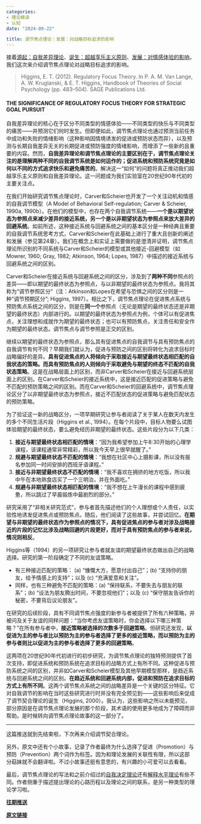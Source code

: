 ```yaml
---
categories:
- 理论精读
- 认知
date: "2024-09-22"

title: 调节焦点理论｜发展：对战略目标追求的影响
---
```


接着[源起：自我差异理论](https://mp.weixin.qq.com/s?__biz=MzIwMDk1OTM2OQ==&mid=2247490046&idx=1&sn=c21cceec8db4c9b164d90cf55d49b4a6&chksm=96f46d18a183e40ee4ce4962a6aac52c8b98999619ca7ec4a10b107cf38d0296a982d94d1300&token=554468847&lang=zh_CN&scene=21#wechat_redirect)、[诞生：超越享乐主义原则](https://mp.weixin.qq.com/s?__biz=MzIwMDk1OTM2OQ==&mid=2247490165&idx=1&sn=5ff98f3c93d76874949e09db32d2b918&chksm=96f46e93a183e7858f4bd08cdeae47310f0f90d6d56246380c27d73c3aa042c88e04cacdbc0c&scene=21#wechat_redirect)、[发展：对情感体验的影响](https://mp.weixin.qq.com/s?__biz=MzIwMDk1OTM2OQ==&mid=2247490307&idx=1&sn=6e89a621d9e748faa27c25353776d3b6&chksm=96f46fe5a183e6f34cb43f761e76f40bf74267a0ae0e2865ff7c55d5c7c810b52559d9c89b09&token=89286145&lang=zh_CN&scene=21#wechat_redirect)，我们这次来介绍调节焦点理论对战略目标追求的影响。

> Higgins, E. T. (2012). Regulatory Focus Theory. In P. A. M. Van Lange, A. W. Kruglanski, & E. T. Higgins, Handbook of Theories of Social Psychology (pp. 483–504). SAGE Publications Ltd.

<!--more-->

#### **THE SIGNIFICANCE OF REGULATORY FOCUS THEORY FOR STRATEGIC GOAL PURSUIT**

自我差异理论的核心在于区分不同类型的情感体验——不同类型的快乐与不同类型的痛苦——并预测它们何时发生。但即便如此，调节焦点理论也通过预测当前任务中成功和失败的情绪影响（这种影响因情境诱发的促进或预防状态而异），以及预测与长期自我差异无关的长期促进或预防强度的情绪影响，而增添了一些新的且重要的内容。然而，**自我差异理论和调节焦点理论的主要区别在于，调节焦点理论关注的是理解两种不同的自我调节系统是如何运作的；促进系统和预防系统究竟是如何以不同的方式追求快乐和避免痛苦的**。解决这一“如何”的问题将真正推动我们超越享乐主义原则和自我差异理论。这一问题成为我们实验室在20世纪90年代初的主要关注点。

在我们开始研究调节焦点理论时，Carver和Scheier也开发了一个关注动机和情感的自我调节模型（A Model of Behavioral Self-regulation; Carver & Scheier, 1990a, 1990b）。在他们的模型中，也存在两个自我调节系统——**一个是以期望状态为参照点来减少差异的接近系统，另一个是以非期望状态为参照点来放大差异的回避系统**。如前所述，这种接近系统与回避系统之间的基本区分是一种经典且重要的自我调节系统思考方式，Carver和Scheier在此基础上进行了重大且创新的阐述和发展（参见第24章）。我们在概念上和实证上需要做的是澄清并证明，调节焦点理论所识别的不同系统与Carver和Scheier的模型或其他接近-回避模型（如Mowrer, 1960; Gray, 1982; Atkinson, 1964; Lopes, 1987）中描述的接近系统与回避系统之间的区别。

Carver和Scheier在接近系统与回避系统之间的区分，涉及到了**两种不同**参照点的差异——即以期望的最终状态为参照点，与以非期望的最终状态为参照点。我将其称为“调节参照区分”（注：Atkinson和Lopes在希望与恐惧之间的区分则是一种“调节预期区分”; Higgins, 1997）。相比之下，调节焦点理论在促进焦点系统与预防焦点系统之间的区分，则是在**同一个**参照点（无论是期望的最终状态还是非期望的最终状态）内部进行的。以期望的最终状态为参照点为例，个体可以有促进焦点，关注理想和成就作为期望的最终状态；也可以有预防焦点，关注责任和安全作为期望的最终状态。调节焦点与调节参照是正交的区别。

继续以期望的最终状态为参照点，那么具有促进焦点的自我调节与具有预防焦点的自我调节有何不同？早期我们就认为，促进与预防之间的区别将转化为追求目标时战略偏好的差异。**具有促进焦点的人将倾向于采取接近与期望最终状态相匹配的自我状态的策略。而具有预防焦点的人则倾向于采取避免与期望的终态不匹配的自我状态策略**。这是在战略层面上的区别，而非Carver和Scheier在接近与回避系统层面上的区别。在Carver和Scheier的接近系统中，这是接近匹配的促进策略与避免不匹配的预防策略之间的区别。而在Carver和Scheier的回避系统中，调节焦点理论区分了以非期望最终状态为参照点，接近不匹配状态的促进策略与避免匹配状态的预防策略。

为了验证这一新的战略区分，一项早期研究让参与者阅读了关于某人在数天内发生的多个不同生活片段（Higgins et al., 1994）。在每个片段中，目标人物要么试图体验期望的最终状态，要么避免经历非期望的最终状态。这些片段分为以下几类：

1. **接近与期望最终状态相匹配的情境**：“因为我希望参加上午8:30开始的心理学课程，该课程通常非常精彩，所以我今天早上很早就醒了。”
2. **规避与期望最终状态不匹配的情境**：“我想在社区中心上摄影课，所以没有报名参加同一时间安排的西班牙语课程。”
3. **接近与非期望最终状态不匹配的情境**：“我不喜欢在拥挤的地方吃饭，所以我中午在本地熟食店买了一个三明治，并在外面吃。”
4. **规避与非期望最终状态相匹配的情境**：“我不想在上午漫长的课程中感到疲惫，所以跳过了早晨锻炼中最剧烈的部分。”

研究采用了“非相关研究范式”，参与者首先描述他们的个人理想或个人责任，以实验性地诱发促进焦点或预防焦点。随后，他们阅读了这些故事，并尝试回忆。**在期望与非期望的最终状态作为参照点的情况下，具有促进焦点的参与者对涉及战略接近的片段的记忆比涉及战略回避的片段更好，而对于具有预防焦点的参与者来说，情况则相反**。

Higgins等（1994）的另一项研究让参与者就友谊的期望最终状态做出自己的战略选择。研究的第一阶段确定了不同的友谊策略。

- 有三种接近匹配的策略： (a) “慷慨大方，愿意付出自己”；(b) “支持你的朋友，给予情感上的支持”；以及 (c) “充满爱意和关注”。
- 同样，也有三种避免不匹配的策略：(a) “保持联系，不要失去与朋友的联系”；(b) “设法为朋友腾出时间，不要忽视他们”；以及 (c) “保守朋友告诉你的秘密，不要背后议论朋友”。

在研究的后续阶段，具有不同调节焦点强度的新参与者被提供了所有六种策略，并被问及关于友谊的同样问题：“当你考虑友谊策略时，你会选择以下哪三种策略？”在所有参与者中，**接近策略被选择的次数多于回避策略**。但研究还发现，**以促进为主的参与者比以预防为主的参与者选择了更多的接近策略，而以预防为主的参与者则比以促进为主的参与者选择了更多的回避策略**。

这两项在20世纪90年代初进行的初步研究，为调节焦点理论的独特预测提供了首次支持，即促进系统和预防系统在追求目标的战略方式上有所不同。这种促进与预防系统之间的区别，并非如Carver和Scheier模型及其他早期模型那样，是趋近系统与回避系统之间的区别。**在趋近系统和回避系统内部，促进和预防在追求目标的方式上有所不同**。这两个调节焦点系统之间的战略差异是一个关键的区分特征。它对自我调节的影响在当时这些研究进行时并没有完全预见到——这些影响后来促成了调节契合理论的诞生（Higgins, 2000）。我认为，这些影响之所以未能预见，部分原因是在调节焦点理论发展的那个阶段，其术语的使用更多地成为了障碍而非帮助。是时候转向调节焦点理论故事的这一部分了。

------

这篇推送就到先结束啦，下次再来介绍调节契合理论。

另外，原文中还有个小故事，记录了作者最终为什么选择了促进（Promotion）与预防（Prevention）两个词作为标签。因为和理论发展的关联性有限，所以这部分萜妹就不会翻译啦。不过小故事还挺有意思的，有兴趣的小可爱可以去看看。

最后，调节焦点理论的写法和之前介绍过的[自我决定理论](https://mp.weixin.qq.com/s?__biz=MzIwMDk1OTM2OQ==&mid=2247489089&idx=1&sn=d3d8de71f15c6a9efbf1c68c39aa0af4&chksm=96f462a7a183ebb1672034cfe2c17950ab3888dd3adbaee57000f503d2f93a3609def7ec4245&cur_album_id=2653434312863891460&scene=21#wechat_redirect)还有[解释水平理论](https://mp.weixin.qq.com/s?__biz=MzIwMDk1OTM2OQ==&mid=2247487915&idx=1&sn=b4c2da33969ace320e0e4496ff0207a6&chksm=96f4654da183ec5b9bcf491973f6881a6b4bfd2f85615a82d7f76e51b0942dade4aed080dab7&cur_album_id=2653434312863891460&scene=21#wechat_redirect)有些不同。作者侧重于描述提出理论的心路历程以及理论之间的联系，是另一种类型的理论学习啦。

[**往期推送**](https://mp.weixin.qq.com/s?__biz=MzIwMDk1OTM2OQ==&mid=2247488061&idx=1&sn=263c0515643b654b4e48872ec32c1fff&chksm=96f466dba183efcd3c375c7ed27271fa935ddcbdb7f25974c3b3c60ad8da454c6e6839603f97&token=1747323943&lang=zh_CN&scene=21#wechat_redirect)

[**原文链接**](https://mp.weixin.qq.com/s?__biz=MzIwMDk1OTM2OQ==&mid=2247490416&idx=1&sn=4091cc52497a84a79e6007213cc12348&chksm=96f46f96a183e680ee25b90f99b67f984112d0f5da5fc442440f520b4c64df4136fd7fb7a534&token=1314819653&lang=zh_CN#rd)

